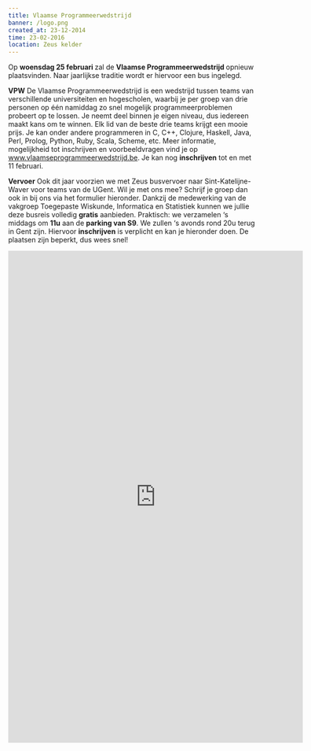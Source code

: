 ```yaml
---
title: Vlaamse Programmeerwedstrijd
banner: /logo.png
created_at: 23-12-2014
time: 23-02-2016
location: Zeus kelder
---
```


Op <b>woensdag 25 februari </b>zal de <b>Vlaamse Programmeerwedstrijd </b>opnieuw plaatsvinden. Naar jaarlijkse traditie wordt er hiervoor een bus ingelegd.

<b>VPW</b>
De Vlaamse Programmeerwedstrijd is een wedstrijd tussen teams van verschillende universiteiten en hogescholen, waarbij je per groep van drie personen op één namiddag zo snel mogelijk programmeerproblemen probeert op te lossen. Je neemt deel binnen je eigen niveau, dus iedereen maakt kans om te winnen. Elk lid van de beste drie teams krijgt een mooie prijs. Je kan onder andere programmeren in C, C++, Clojure, Haskell, Java, Perl, Prolog, Python, Ruby, Scala, Scheme, etc. Meer informatie, mogelijkheid tot inschrijven en voorbeeldvragen vind je op <a href="https://www.vlaamseprogrammeerwedstrijd.be">www.vlaamseprogrammeerwedstrijd.be</a>. Je kan nog <b>inschrijven</b> tot en met 11 februari.

<b>Vervoer</b>
Ook dit jaar voorzien we met Zeus busvervoer naar Sint-Katelijne-Waver voor teams van de UGent. Wil je met ons mee? Schrijf je groep dan ook in bij ons via het formulier hieronder. Dankzij de medewerking van de vakgroep Toegepaste Wiskunde, Informatica en Statistiek kunnen we jullie deze busreis volledig <b>gratis</b> aanbieden. Praktisch: we verzamelen ‘s middags om <b>11u</b> aan de <b>parking van S9</b>. We zullen ‘s avonds rond 20u terug in Gent zijn. Hiervoor <b>inschrijven</b> is verplicht en kan je hieronder doen. De plaatsen zijn beperkt, dus wees snel!

<!--more-->
<iframe src="https://docs.google.com/forms/d/1nUA8meRxpGxkQ2F9TaJkGhX4RnWnFNsQfJ--KNrqRwE/viewform?embedded=true" width="600" height="1000" frameborder="0" marginwidth="0" marginheight="0">Bezig met laden...</iframe>
